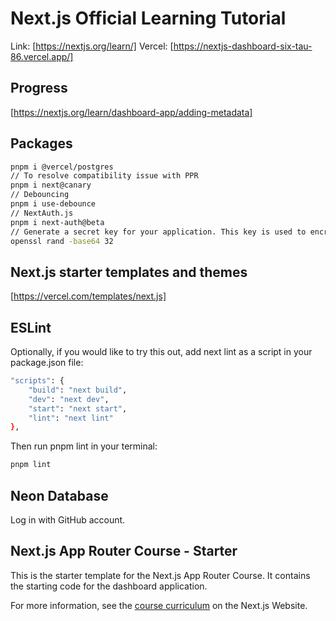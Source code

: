 # Next.js Official Learning Tutorial
Link: [https://nextjs.org/learn/]
Vercel: [https://nextjs-dashboard-six-tau-86.vercel.app/]

## Progress

[https://nextjs.org/learn/dashboard-app/adding-metadata]

## Packages

```bash
pnpm i @vercel/postgres
// To resolve compatibility issue with PPR
pnpm i next@canary
// Debouncing
pnpm i use-debounce
// NextAuth.js
pnpm i next-auth@beta
// Generate a secret key for your application. This key is used to encrypt cookies, ensuring the security of user sessions.
openssl rand -base64 32
```

## Next.js starter templates and themes
[https://vercel.com/templates/next.js]

## ESLint

Optionally, if you would like to try this out, add next lint as a script in your package.json file:

```bash
"scripts": {
    "build": "next build",
    "dev": "next dev",
    "start": "next start",
    "lint": "next lint"
},
```
Then run pnpm lint in your terminal:

```bash
pnpm lint
```

## Neon Database

Log in with GitHub account.

## Next.js App Router Course - Starter

This is the starter template for the Next.js App Router Course. It contains the starting code for the dashboard application.

For more information, see the [course curriculum](https://nextjs.org/learn) on the Next.js Website.

